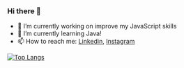### Hi there 👋
- 🔭 I’m currently working on improve my JavaScript skills
- 🌱 I’m currently learning Java!
- 📫 How to reach me: [Linkedin](https://www.linkedin.com/in/florencia-quinteros/), [Instagram](https://www.instagram.com/fl0rencx/?hl=es-la)

[![Top Langs](https://github-readme-stats.vercel.app/api/top-langs/?username=fl0rchus)](https://github.com/anuraghazra/github-readme-stats)

